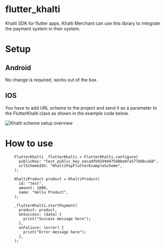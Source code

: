 # flutter_khalti

Khalti SDK for flutter apps. Khalti Merchant can use this library to integrate the payment system in their system.

# Setup

## Android

No change is required, works out of the box.

## IOS

You have to add URL scheme to the project and send it as a parameter to the FlutterKhalti class as shown in the example code below.

![Khalti scheme setup overview](https://github.com/awazgyawali/flutter_khalti/blob/master/images/url_scheme.png)

# How to use

```
    FlutterKhalti _flutterKhalti = FlutterKhalti.configure(
      publicKey: "test_public_key_eacadfb91994475d8bebfa577b0bca68",
      urlSchemeIOS: "KhaltiPayFlutterExampleScheme",
    );

    KhaltiProduct product = KhaltiProduct(
      id: "test",
      amount: 1000,
      name: "Hello Product",
    );

    _flutterKhalti.startPayment(
      product: product,
      onSuccess: (data) {
        print("Success message here");
      },
      onFaliure: (error) {
        print("Error message here");
      },
    );
```
